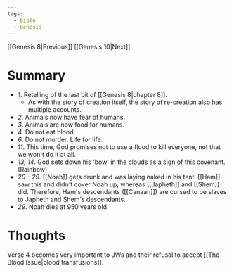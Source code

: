 ```yaml
---
tags:
  - bible
  - Genesis
---
```

[[Genesis 8|Previous]] [[Genesis 10|Next]]
# Summary
- *1*. Retelling of the last bit of [[Genesis 8|chapter 8]].
	- As with the story of creation itself, the story of re-creation also has multiple accounts.
- *2*. Animals now have fear of humans.
- *3*. Animals are now food for humans.
- *4*. Do not eat blood.
- *6*. Do not murder. Life for life.
- *11*. This time, God promises not to use a flood to kill everyone, not that we won't do it at all.
- *13, 14*. God sets down his 'bow' in the clouds as a sign of this covenant. (Rainbow)
- *20 - 29*. [[Noah]] gets drunk and was laying naked in his tent. [[Ham]] saw this and didn't cover Noah up, whereas [[Japheth]] and [[Shem]] did. Therefore, Ham's descendants ([[Canaan]]) are cursed to be slaves to Japheth and Shem's descendants.
- *29*. Noah dies at 950 years old.
# Thoughts
Verse 4 becomes very important to JWs and their refusal to accept [[The Blood Issue|blood transfusions]].